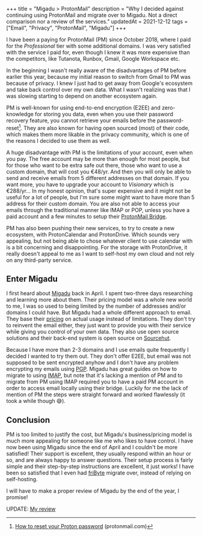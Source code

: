 +++
title = "Migadu > ProtonMail"
description = "Why I decided against continuing using ProtonMail and migrate over to Migadu. Not a direct comparison nor a review of the services."
updatedAt = 2021-12-12
tags = ["Email", "Privacy", "ProtonMail", "Migadu"] 
+++

I have been a paying for ProtonMail (PM) since October 2018, where I paid for
the _Professional_ tier with some additional domains. I was very satisfied with
the service I paid for, even though I knew it was more expensive than the
competitors, like Tutanota, Runbox, Gmail, Google Workspace etc.

In the beginning I wasn't really aware of the disadvantages of PM before earlier
this year, because my initial reason to switch from Gmail to PM was because of
privacy. I knew I just had to get away from Google's ecosystem and take back
control over my own data. What I wasn't realizing was that I was slowing
starting to depend on another ecosystem again.

PM is well-known for using end-to-end encryption (E2EE) and zero-knowledge for
storing you data, even when you use their password recovery feature, you cannot
retrieve your emails before the password-reset[^1]. They are also known for
having open sourced (most) of their code, which makes them more likable in the
privacy community, which is one of the reasons I decided to use them as well.

A huge disadvantage with PM is the limitations of your account, even when you
pay. The free account may be more than enough for most people, but for those who
want to be extra safe out there, those who want to use a custom domain, that
will cost you €48/yr. And then you will only be able to send and receive emails
from 5 different addresses on that domain. If you want more, you have to upgrade
your account to _Visionary_ which is €288/yr... In my honest opinion, that's
super expensive and it might not be useful for a lot of people, but I'm sure
some might want to have more than 5 address for their custom domain. You are
also not able to access your emails through the traditional manner like IMAP or
POP, unless you have a paid account and a few minutes to setup their [ProtonMail
Bridge][pm-bridge].

PM has also been pushing their new services, to try to create a new ecosystem,
with ProtonCalendar and ProtonDrive. Which sounds very appealing, but not being
able to chose whatever client to use calendar with is a bit concerning and
disappointing. For the storage with ProtonDrive, it really doesn't appeal to me
as I want to self-host my own cloud and not rely on any third-party service.

## Enter Migadu

I first heard about [Migadu][migadu] back in April. I spent two-three days
researching and learning more about them. Their pricing model was a whole new
world to me, I was so used to being limited by the number of addresses and/or
domains I could have. But Migadu had a whole different approach to email. They
base their [pricing](https://www.migadu.com/pricing/) on actual usage instead of
limitations. They don't try to reinvent the email either, they just want to
provide you with their service while giving you control of your own data. They
also use open source solutions and their back-end system is open source on
[Sourcehut](https://git.sr.ht/~migadu/).

Because I have more than 2-3 domains and I use emails quite frequently I decided
I wanted to try them out. They don't offer E2EE, but email was not supposed to
be sent encrypted anyhow and I don't have any problem encrypting my emails using
[PGP][pgp]. Migadu has great guides on how to migrate to using
[IMAP][imap-guide], but note that it's lacking a mention of PM and to migrate
from PM using IMAP required you to have a paid PM account in order to access
email locally using their bridge. Luckily for me the lack of mention of PM the
steps were straight forward and worked flawlessly (it took a while though 😅).

## Conclusion

PM is too limited to justify the cost, but Migadu's business/pricing model is
much more appealing for someone like me who likes to have control. I have now
been using Migadu since the end of April and I couldn't be more satisfied! Their
support is excellent, they usually respond within an hour or so, and are always
happy to answer questions. Their setup process is fairly simple and their
step-by-step instructions are excellent, it just works! I have been so satisfied
that I even had [friByte][fribyte] migrate over, instead of relying on
self-hosting.

I will have to make a proper review of Migadu by the end of the year, I promise!

UPDATE: [My review](/blog/migadu-review)

[^1]:
    [How to reset your Proton password](https://protonmail.com/support/knowledge-base/reset-password/)
    (protonmail.com)

[pm-bridge]: https://protonmail.com/bridge/
[migadu]: https://migadu.com
[pgp]: https://en.wikipedia.org/wiki/Pretty_Good_Privacy
[imap-guide]: https://www.migadu.com/guides/imapsync/
[fribyte]: https://fribyte.no

